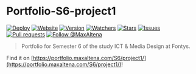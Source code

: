 # Portfolio-S6-project1

[![Deploy](https://github.com/MaxAltena/Portfolio-S6-project1/workflows/Deploy/badge.svg)](https://github.com/MaxAltena/Portfolio-S6-project1/actions?query=workflow%3A%22Deploy%22)
[![Website](https://img.shields.io/website?down_color=red&down_message=offline&up_color=green&up_message=online&url=https%3A%2F%2Fmaxaltena.com)](https://portfolio.maxaltena.com/S6/project1/)
[![Version](https://img.shields.io/github/package-json/v/MaxAltena/Portfolio-S6-project1)](https://github.com/MaxAltena/Portfolio-S6-project1)
[![Watchers](https://img.shields.io/github/watchers/MaxAltena/Portfolio-S6-project1)](https://github.com/MaxAltena/Portfolio-S6-project1/watchers)
[![Stars](https://img.shields.io/github/stars/MaxAltena/Portfolio-S6-project1)](https://github.com/MaxAltena/Portfolio-S6-project1/stargazers)
[![Issues](https://img.shields.io/github/issues/MaxAltena/Portfolio-S6-project1)](https://github.com/MaxAltena/Portfolio-S6-project1/issues)
[![Pull requests](https://img.shields.io/github/issues-pr/MaxAltena/Portfolio-S6-project1)](https://github.com/MaxAltena/Portfolio-S6-project1/pulls)
[![Follow @MaxAltena](https://img.shields.io/github/followers/maxaltena?label=Follow&style=social)](https://github.com/MaxAltena)

> Portfolio for Semester 6 of the study ICT & Media Design at Fontys.

Find it on [https://portfolio.maxaltena.com/S6/project1/](https://portfolio.maxaltena.com/S6/project1/)!
